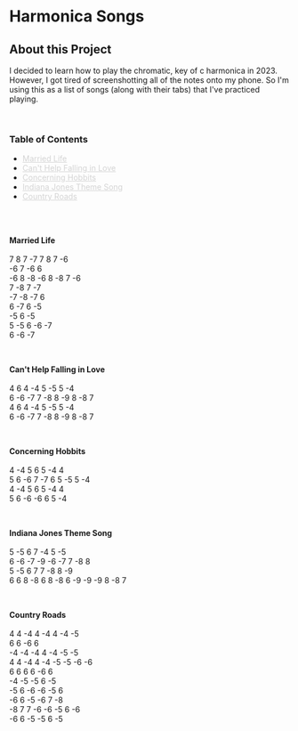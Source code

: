 # Harmonica Songs

## About this Project

I decided to learn how to play the chromatic, key of c harmonica in 2023. However, I got tired of screenshotting all of the notes onto my phone. So I'm using this as a list of songs (along with their tabs) that I've practiced playing.

<br>

### Table of Contents
- <a href="#married-life" style="color: #d4d4d4;">Married Life</a>
- <a href="#cant-help-falling-in-love" style="color: #d4d4d4;">Can't Help Falling in Love</a>
- <a href="#concerning-hobbits" style="color: #d4d4d4;">Concerning Hobbits</a>
- <a href="#indiana-jones" style="color: #d4d4d4;">Indiana Jones Theme Song</a>
- <a href="#country-roads" style="color: #d4d4d4;">Country Roads</a>

<br>
<br>

**<a id="married-life"></a>Married Life**
<br>
<br>
7 8 7 -7 7 8 7 -6
<br>
-6 7 -6 6
<br>
-6 8 -8 -6 8 -8 7 -6
<br>
7 -8 7 -7
<br>
-7 -8 -7 6
<br>
6 -7 6 -5
<br>
-5 6 -5
<br>
5 -5 6 -6 -7
<br>
6 -6 -7

<br>

**<a id="cant-help-falling-in-love"></a>Can't Help Falling in Love**
<br>
<br>
4 6 4 -4 5 -5 5 -4
<br>
6 -6 -7 7 -8 8 -9 8 -8 7
<br>
4 6 4 -4 5 -5 5 -4
<br>
6 -6 -7 7 -8 8 -9 8 -8 7

<br>

**<a id="concerning-hobbits"></a>Concerning Hobbits**
<br>
<br>
4 -4 5 6 5 -4 4
<br>
5 6 -6 7 -7 6 5 -5 5 -4
<br>
4 -4 5 6 5 -4 4
<br>
5 6 -6 -6 6 5 -4

<br>

**<a id="indiana-jones"></a>Indiana Jones Theme Song**
<br>
<br>
5 -5 6 7 -4 5 -5
<br>
6 -6 -7 -9 -6 -7 7 -8 8
<br>
5 -5 6 7 7 -8 8 -9
<br>
6 6 8 -8 6 8 -8 6 -9 -9 -9 8 -8 7

<br>

**<a id="country-roads"></a>Country Roads**
<br>
<br>
4 4 -4 4 -4 4 -4 -5
<br>
6 6 -6 6
<br>
-4 -4 -4 4 -4 -5 -5
<br>
4 4 -4 4 -4 -5 -5 -6 -6
<br>
6 6 6 6 -6 6
<br>
-4 -5 -5 6 -5
<br>
-5 6 -6 -6 -5 6
<br>
-6 6 -5 -6 7 -8
<br>
-8 7 7 -6 -6 -5 6 -6
<br>
-6 6 -5 -5 6 -5




